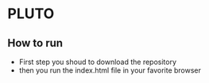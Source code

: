 # PLUTO

## How to run

- First step you shoud to download the repository
- then you run the index.html file in your favorite browser

